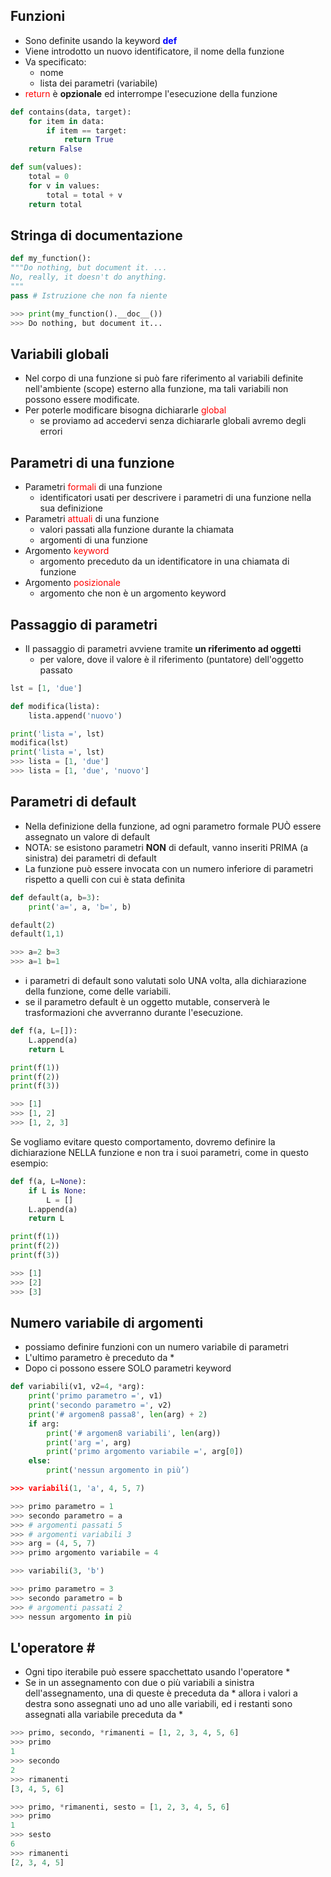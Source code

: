 <style>
r { color: Red }
b { color: Blue }
g { color: Green }
</style>

## Funzioni
- Sono definite usando la keyword <b> def </b>
- Viene introdotto un nuovo identificatore, il nome della funzione
- Va specificato:
  - nome
  - lista dei parametri (variabile)
- <r>return</r> è **opzionale** ed interrompe l'esecuzione della funzione

```python
def contains(data, target):
    for item in data:
        if item == target:
            return True
    return False

def sum(values):
    total = 0
    for v in values:
        total = total + v
    return total
```

## Stringa di documentazione
```python
def my_function():
"""Do nothing, but document it. ...
No, really, it doesn't do anything.
"""
pass # Istruzione che non fa niente

>>> print(my_function().__doc__())
>>> Do nothing, but document it...
```

## Variabili globali
- Nel corpo di una funzione si può fare riferimento al variabili definite nell'ambiente (scope) esterno alla funzione, ma tali variabili non possono essere modificate.
- Per poterle modificare bisogna dichiararle <r>global</r>
  - se proviamo ad accedervi senza dichiararle globali avremo degli errori

## Parametri di una funzione
- Parametri <r>formali</r> di una funzione
  - identificatori usati per descrivere i parametri di una funzione nella sua definizione
- Parametri <r>attuali</r> di una funzione
  - valori passati alla funzione durante la chiamata
  - argomenti di una funzione
- Argomento <r>keyword</r> 
  - argomento preceduto da un identificatore in una chiamata di funzione
- Argomento <r>posizionale</r>
  - argomento che non è un argomento keyword

## Passaggio di parametri
- Il passaggio di parametri avviene tramite **un riferimento ad oggetti**
  - per valore, dove il valore è il riferimento (puntatore) dell'oggetto passato
```python
lst = [1, 'due']

def modifica(lista):
    lista.append('nuovo')

print('lista =', lst)
modifica(lst)
print('lista =', lst)
>>> lista = [1, 'due']
>>> lista = [1, 'due', 'nuovo']
```

## Parametri di default
- Nella definizione della funzione, ad ogni parametro formale PUÒ essere assegnato un valore di default
- NOTA: se esistono parametri **NON** di default, vanno inseriti PRIMA (a sinistra) dei parametri di default
- La funzione può essere invocata con un numero inferiore di parametri rispetto a quelli con cui è stata definita
```python
def default(a, b=3):
    print('a=', a, 'b=', b)

default(2)
default(1,1)

>>> a=2 b=3
>>> a=1 b=1
```
- i parametri di default sono valutati solo UNA volta, alla dichiarazione della funzione, come delle variabili.
- se il parametro default è un oggetto mutable, conserverà le trasformazioni che avverranno durante l'esecuzione.
```python
def f(a, L=[]):
    L.append(a)
    return L

print(f(1))
print(f(2))
print(f(3))

>>> [1]
>>> [1, 2]
>>> [1, 2, 3]
```

Se vogliamo evitare questo comportamento, dovremo definire la dichiarazione NELLA funzione e non tra i suoi parametri, come in questo esempio:
```python
def f(a, L=None):
    if L is None:
        L = []
    L.append(a)
    return L

print(f(1))
print(f(2))
print(f(3))

>>> [1]
>>> [2]
>>> [3]
```

## Numero variabile di argomenti
- possiamo definire funzioni con un numero variabile di parametri
- L'ultimo parametro è preceduto da *
- Dopo ci possono essere SOLO parametri keyword
```python
def variabili(v1, v2=4, *arg):
    print('primo parametro =', v1)
    print('secondo parametro =', v2)
    print('# argomen8 passa8', len(arg) + 2)
    if arg:
        print('# argomen8 variabili', len(arg))
        print('arg =', arg)
        print('primo argomento variabile =', arg[0])
    else:
        print('nessun argomento in più’)

>>> variabili(1, 'a', 4, 5, 7)

>>> primo parametro = 1
>>> secondo parametro = a
>>> # argomenti passati 5
>>> # argomenti variabili 3
>>> arg = (4, 5, 7)
>>> primo argomento variabile = 4

>>> variabili(3, 'b')

>>> primo parametro = 3
>>> secondo parametro = b
>>> # argomenti passati 2
>>> nessun argomento in più
```

## L'operatore \#
- Ogni tipo iterabile può essere spacchettato usando l'operatore *
- Se in un assegnamento con due o più variabili a sinistra dell'assegnamento, una di queste è preceduta da * allora i valori a destra sono assegnati uno ad uno alle variabili, ed i restanti sono assegnati alla variabile preceduta da *
```python
>>> primo, secondo, *rimanenti = [1, 2, 3, 4, 5, 6]
>>> primo
1
>>> secondo
2
>>> rimanenti
[3, 4, 5, 6]

>>> primo, *rimanenti, sesto = [1, 2, 3, 4, 5, 6]
>>> primo
1
>>> sesto
6
>>> rimanenti
[2, 3, 4, 5]
```